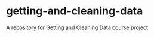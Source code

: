getting-and-cleaning-data
=========================

A repository for Getting and Cleaning Data course project
